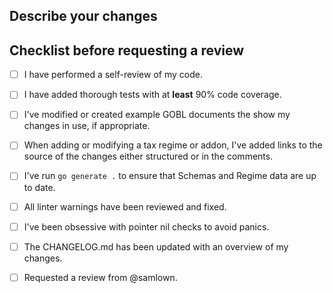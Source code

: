 ## Describe your changes

## Checklist before requesting a review

- [ ] I have performed a self-review of my code.
- [ ] I have added thorough tests with at **least** 90% code coverage.
- [ ] I've modified or created example GOBL documents the show my changes in use, if appropriate.
- [ ] When adding or modifying a tax regime or addon, I've added links to the source of the changes either structured or in the comments.
- [ ] I've run `go generate .` to ensure that Schemas and Regime data are up to date.
- [ ] All linter warnings have been reviewed and fixed.
- [ ] I've been obsessive with pointer nil checks to avoid panics.
- [ ] The CHANGELOG.md has been updated with an overview of my changes.
- [ ] Requested a review from @samlown.

